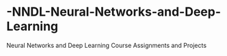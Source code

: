 # -NNDL-Neural-Networks-and-Deep-Learning
 Neural Networks and Deep Learning Course Assignments and Projects
